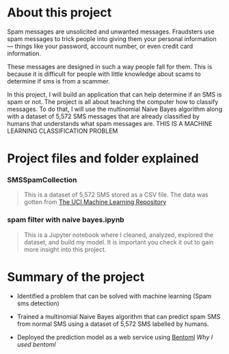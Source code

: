 # About this project

Spam messages are unsolicited and unwanted messages. Fraudsters use spam messages to trick people into giving them your personal information — things like your password, account number, or even credit card information.

These messages are designed in such a way people fall for them. This is because it is difficult for people with little knowledge about scams to determine if sms is from a scammer.

In this project, I will build an application that can help determine if an SMS is spam or not. The project is all about teaching the computer how to classify messages. To do that, I will use the multinomial Naive Bayes algorithm along with a dataset of 5,572 SMS messages that are already classified by humans that understands what spam messages are.
THIS IS A MACHINE LEARNING CLASSIFICATION PROBLEM

# Project files and folder explained 

### SMSSpamCollection
> This is a dataset of 5,572 SMS stored as a CSV file. The data was gotten from [The UCI Machine Learning Repository](https://archive.ics.uci.edu/dataset/228/sms+spam+collection)

### spam filter with naive bayes.ipynb
> This is a Jupyter notebook where I cleaned, analyzed, explored the dataset, and build my model. It is important you check it out to gain more insight into this project.

# Summary of the project
- Identified a problem that can be solved with machine learning (Spam sms detection) 
- Trained a multinomial Naive Bayes algorithm that can predict spam SMS from normal SMS using a dataset of 5,572 SMS labelled by humans.

- Deployed the prediction model as a web service using [Bentoml](https://www.bentoml.com/) *Why I used bentoml*
